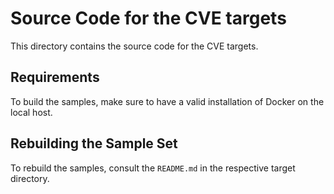 # Source Code for the CVE targets 
This directory contains the source code for the CVE targets.

## Requirements

To build the samples, make sure to have a valid installation of Docker on the local host.

## Rebuilding the Sample Set
To rebuild the samples, consult the `README.md` in the respective target directory.
